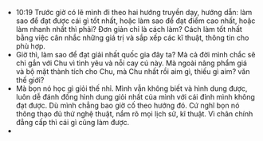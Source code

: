 - 10:19 Trước giờ có lẽ mình đi theo hai hướng truyền dạy, hướng dẫn: làm sao để đạt được cái gì tốt nhất, hoặc làm sao để đạt điểm cao nhất, hoặc làm nhanh nhất thì phải? Đơn giản chỉ là cách làm? Cách làm tốt nhất bằng việc cân nhắc những giá trị và sắp xếp các kĩ thuật, thông tin cho phù hợp.
- Giờ thì, làm sao để đạt giải nhất quốc gia đây ta? Mà cả đời mình chắc sẽ chỉ gắn với Chu vì tình yêu và nỗi cay cú này. Mà ngoài nâng phẩm giá và bộ mặt thành tích cho Chu, mà Chu nhất rồi aim gì, thiếu gì aim? văn thế giới?
- Mà bọn nó học gì giỏi thế nhỉ. Mình vẫn không biết và hình dung được, luôn dễ đánh đồng hình dung giỏi nhất của mình với cái đỉnh mình không đạt được. Dù mình chẳng bao giờ cố theo hướng đó. Cứ nghĩ bọn nó thông thạo đủ thứ nghệ thuật, nắm rõ mọi lịch sử, kĩ thuật. Vì chân chính đẳng cấp thì cái gì cũng làm được.
-